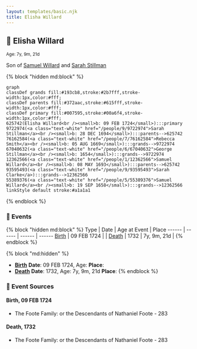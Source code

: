 ```yaml
---
layout: templates/basic.njk
title: Elisha Willard
---
```

## 🔵 Elisha Willard
<small>Age: 7y, 9m, 21d</small>

Son of [Samuel Willard](/people/1/12362566) and [Sarah Stillman](/people/9/9722974)

{% block "hidden md:block" %}
```mermaid
graph
classDef grands fill:#193cb8,stroke:#2b7fff,stroke-width:1px,color:#fff;
classDef parents fill:#372aac,stroke:#615fff,stroke-width:1px,color:#fff;
classDef primary fill:#007595,stroke:#00a6f4,stroke-width:1px,color:#fff;
625742(Elisha Willard<br /><small>b: 09 FEB 1724</small>):::primary
9722974(<a class="text-white" href="/people/9/9722974">Sarah Stillman</a><br /><small>b: 28 DEC 1694</small>):::parents-->625742
76162584(<a class="text-white" href="/people/7/76162584">Rebecca Smith</a><br /><small>b: 05 AUG 1669</small>):::grands-->9722974
67040632(<a class="text-white" href="/people/6/67040632">George Stillman</a><br /><small>b: 1654</small>):::grands-->9722974
12362566(<a class="text-white" href="/people/1/12362566">Samuel Willard</a><br /><small>b: 08 MAY 1693</small>):::parents-->625742
93595493(<a class="text-white" href="/people/9/93595493">Sarah Clarke</a>):::grands-->12362566
55389376(<a class="text-white" href="/people/5/55389376">Samuel Willard</a><br /><small>b: 19 SEP 1658</small>):::grands-->12362566
linkStyle default stroke:#a1a1a1
```
{% endblock %}

### 📆 Events

{% block "hidden md:block" %}
Type | Date | Age at Event | Place
------ | ------ | ------ | ------
[Birth](#event-event-2) | 09 FEB 1724 |  |
[Death](#event-event-3) | 1732 | 7y, 9m, 21d |
{% endblock %}

{% block "md:hidden" %}
- **[Birth](#event-event-2)**
**Date**: 09 FEB 1724, Age:
**Place**:
- **[Death](#event-event-3)**
**Date**: 1732, Age: 7y, 9m, 21d
**Place**:
{% endblock %}

### 📰 Event Sources

#### <a id="event-event-2"></a> Birth, 09 FEB 1724
* The Foote Family: or the Descendants of Nathaniel Foote  - 283

#### <a id="event-event-3"></a> Death, 1732
* The Foote Family: or the Descendants of Nathaniel Foote  - 283